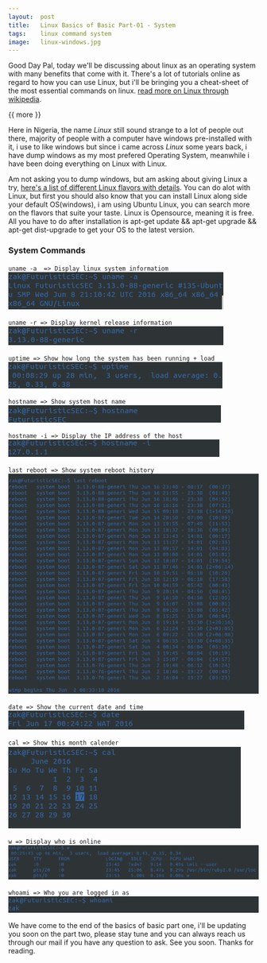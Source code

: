 ```yaml
---
layout:  post
title:   Linux Basics of Basic Part-01 - System
tags:    linux command system
image:   linux-windows.jpg
---
```


Good Day Pal, today we'll be discussing about linux as an operating system with many benefits that come with it. There's a lot of tutorials online as regard to how you can use Linux, but i'll be bringing you a cheat-sheet of the most essential commands on linux. [read more on Linux through wikipedia](https://en.wikipedia.org/wiki/Linux).

{{ more }}

Here in Nigeria, the name *Linux* still sound strange to a lot of people out there, majority of people with a computer have windows pre-installed with it, i use to like windows but since i came across *Linux* some years back, i have dump windows as my most prefered Operating System, meanwhile i have been doing everything on Linux with Linux.

Am not asking you to dump windows, but am asking about giving Linux a try, [here's a list of different Linux flavors with details](http://www.linuxlookup.com/linux_iso). You can do alot with Linux, but first you should also know that you can install Linux along side your default OS(windows), i am using Ubuntu Linux, you can search more on the flavors that suite your taste. Linux is Opensource, meaning it is free. All you have to do after installation is apt-get update && apt-get upgrade && apt-get dist-upgrade to get your OS to the latest version.

### System Commands

`uname -a  => Display linux system informatiom`
![uname -a](/img/posts/uname.png)

`uname -r => Display kernel release information`
![uname -a](/img/posts/unamer.png)

`uptime => Show how long the system has been running + load`
![uptime](/img/posts/uptime.png)

`hostname => Show system host name`
![hostname](/img/posts/hostname.png)

`hostname -i => Display the IP address of the host`
![hostname -i](/img/posts/hostnamei.png)

`last reboot => Show system reboot history`
![last reboot](/img/posts/lastreboot.png)

`date => Show the current date and time`
![date](/img/posts/date.png)

`cal => Show this month calender`
![cal](/img/posts/cal.png)

`w => Display who is online`
![w](/img/posts/w.png)

`whoami => Who you are logged in as`
![whoami](/img/posts/whoami.png)

We have come to the end of the basics of basic part one, i'll be updating you soon on the part two, please stay tune and you can always reach us through our mail if you have any question to ask. See you soon. Thanks for reading.
